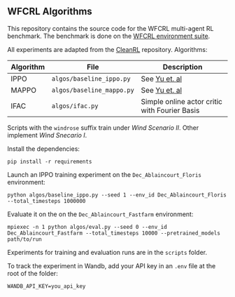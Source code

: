## WFCRL Algorithms

This repository contains the source code for the WFCRL multi-agent RL benchmark.
The benchmark is done on the [WFCRL environment suite](https://github.com/ifpen/wfcrl-env).

All experiments are adapted from the [CleanRL](https://github.com/vwxyzjn/cleanrl) repository.
Algorithms:


| **Algorithm**        | **File** | **Description**     |
|----------------------------------|--------------------|--------------------------------------------------------------------------------------|
| IPPO           | `algos/baseline_ippo.py`   | See [Yu et. al](https://arxiv.org/abs/2103.01955)            |
| MAPPO          | `algos/baseline_mappo.py`  |  See [Yu et. al](https://arxiv.org/abs/2103.01955)     |
| IFAC           | `algos/ifac.py`     | Simple online actor critic with Fourier Basis     |

Scripts with the `windrose` suffix train under *Wind Scenario II*. Other implement *Wind Snecario I*.

Install the dependencies:
```
pip install -r requirements
```

Launch an IPPO training experiment on the `Dec_Ablaincourt_Floris` environment:

```
python algos/baseline_ippo.py --seed 1 --env_id Dec_Ablaincourt_Floris --total_timesteps 1000000
```

Evaluate it on the on the `Dec_Ablaincourt_Fastfarm` environment:

```
mpiexec -n 1 python algos/eval.py --seed 0 --env_id Dec_Ablaincourt_Fastfarm --total_timesteps 10000 --pretrained_models path/to/run
```

Experiments for training and evaluation runs are in the `scripts` folder.


To track the experiment in Wandb, add your API key in an `.env` file at the root of the folder:

```
WANDB_API_KEY=you_api_key
```